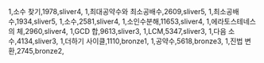 1,소수 찾기,1978,sliver4,
1,최대공약수와 최소공배수,2609,sliver5,
1,최소공배수,1934,sliver5,
1,소수,2581,sliver4,
1,소인수분해,11653,sliver4,
1,에라토스테네스의 체,2960,sliver4,
1,GCD 합,9613,sliver3,
1,LCM,5347,sliver3,
1,다음 소수,4134,sliver3,
1,더하기 사이클,1110,bronze1,
1,공약수,5618,bronze3,
1,진법 변환,2745,bronze2,
